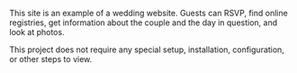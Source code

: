 This site is an example of a wedding website. Guests can RSVP, find online registries, get information about the couple and the day in question, and look at photos.

This project does not require any special setup, installation, configuration, or other steps to view. 
